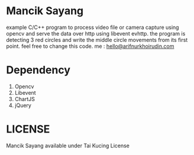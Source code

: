 # Mancik Sayang

example C/C++ program to process video file or camera capture using opencv and serve the data over http using libevent evhttp. the program is detecting 3 red circles and write the middle circle movements from its first point. feel free to change this code.
me : hello@arifnurkhoirudin.com

# Dependency

1. Opencv
2. Libevent
3. ChartJS
3. jQuery

# LICENSE

Mancik Sayang available under Tai Kucing License
